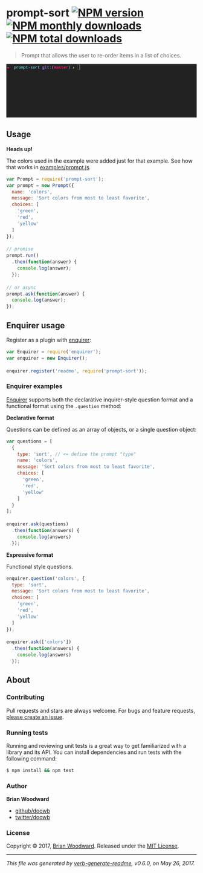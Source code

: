 # prompt-sort [![NPM version](https://img.shields.io/npm/v/prompt-sort.svg?style=flat)](https://www.npmjs.com/package/prompt-sort) [![NPM monthly downloads](https://img.shields.io/npm/dm/prompt-sort.svg?style=flat)](https://npmjs.org/package/prompt-sort) [![NPM total downloads](https://img.shields.io/npm/dt/prompt-sort.svg?style=flat)](https://npmjs.org/package/prompt-sort)

> Prompt that allows the user to re-order items in a list of choices.

![prompt-sort example](https://raw.githubusercontent.com/enquirer/prompt-sort/master/example.gif)

## Usage

**Heads up!**

The colors used in the example were added just for that example. See how that works in [examples/prompt.js](examples/prompt.js).

```js
var Prompt = require('prompt-sort');
var prompt = new Prompt({
  name: 'colors',
  message: 'Sort colors from most to least favorite',
  choices: [
    'green',
    'red',
    'yellow'
  ]
});

// promise
prompt.run()
  .then(function(answer) {
    console.log(answer);
  });

// or async
prompt.ask(function(answer) {
  console.log(answer);
});
```

## Enquirer usage

Register as a plugin with [enquirer](https://github.com/enquirer/enquirer):

```js
var Enquirer = require('enquirer');
var enquirer = new Enquirer();

enquirer.register('readme', require('prompt-sort'));
```

### Enquirer examples

[Enquirer](https://github.com/enquirer/enquirer) supports both the declarative inquirer-style question format and a functional format using the `.question` method:

**Declarative format**

Questions can be defined as an array of objects, or a single question object:

```js
var questions = [
  {
    type: 'sort', // <= define the prompt "type"
    name: 'colors',
    message: 'Sort colors from most to least favorite',
    choices: [
      'green',
      'red',
      'yellow'
    ]
  }
];

enquirer.ask(questions)
  .then(function(answers) {
    console.log(answers)
  });
```

**Expressive format**

Functional style questions.

```js
enquirer.question('colors', {
  type: 'sort',
  message: 'Sort colors from most to least favorite',
  choices: [
    'green',
    'red',
    'yellow'
  ]
});

enquirer.ask(['colors'])
  .then(function(answers) {
    console.log(answers)
  });
```

## About

### Contributing

Pull requests and stars are always welcome. For bugs and feature requests, [please create an issue](../../issues/new).

### Running tests

Running and reviewing unit tests is a great way to get familiarized with a library and its API. You can install dependencies and run tests with the following command:

```sh
$ npm install && npm test
```

### Author

**Brian Woodward**

* [github/doowb](https://github.com/doowb)
* [twitter/doowb](https://twitter.com/doowb)

### License

Copyright © 2017, [Brian Woodward](https://github.com/doowb).
Released under the [MIT License](LICENSE).

***

_This file was generated by [verb-generate-readme](https://github.com/verbose/verb-generate-readme), v0.6.0, on May 26, 2017._